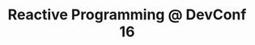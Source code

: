 ---
title: "Reactive Programming @ DevConf 16"
description: "The Reactive Extensions (Rx) is a tool for composing asynchronous and event-based programs using observable sequences. It's very powerful technique to avoid callback hell and it can be used both on the server side as well as for designing the user interfaces. It leverages the concepts from functional programming such as composable monadic functors, immutable state, etc. There are libraries for Rx to almost all modern languages (Java, .Net, JavaScript, C++, Scala, Android sdk, etc.) and the presentation will show the examples in multiple languages."
link: "https://www.youtube.com/watch?v=exX6f33DFpg"
tags: ["RX", "DevConf", "programming", "patterns"]
weight: 80
year: 2016
draft: false
---